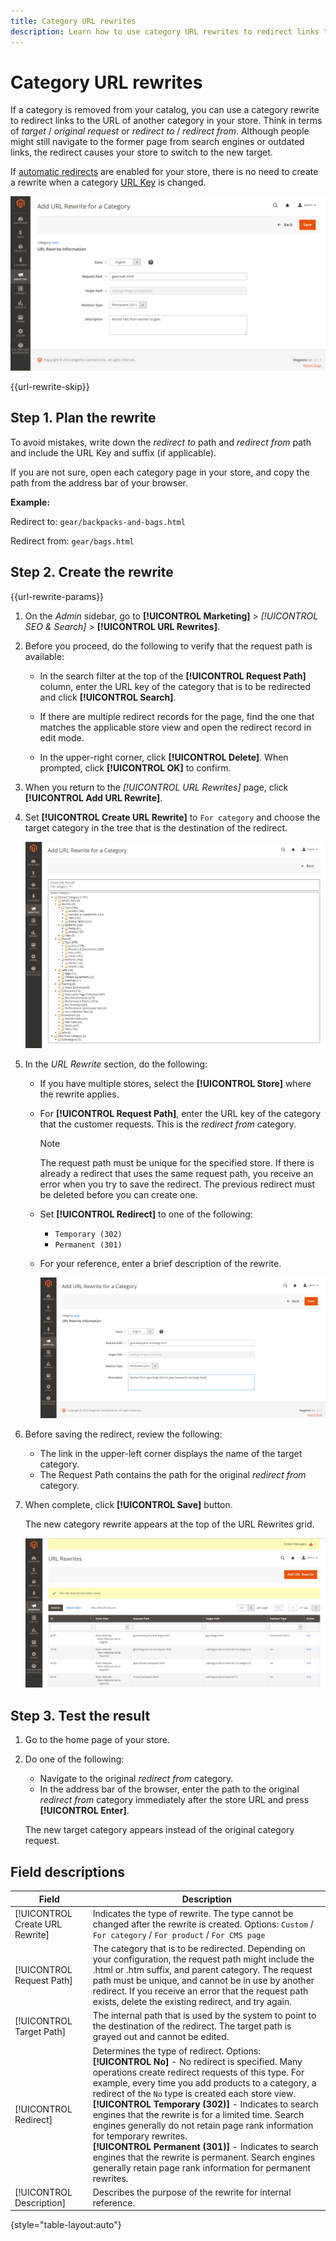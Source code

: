 ```yaml
---
title: Category URL rewrites
description: Learn how to use category URL rewrites to redirect links to the URL of another category in your Commerce store.
---
```

# Category URL rewrites

If a category is removed from your catalog, you can use a category rewrite to redirect links to the URL of another category in your store. Think in terms of _target_ / _original request_  or _redirect to_ / _redirect from_. Although people might still navigate to the former page from search engines or outdated links, the redirect causes your store to switch to the new target.

If [automatic redirects](url-redirect-product-automatic.md) are enabled for your store, there is no need to create a rewrite when a category [URL Key](../catalog/catalog-urls.md) is changed.

![Add URL rewrite for category](./assets/url-rewrite-for-category.png)<!-- zoom -->

{{url-rewrite-skip}}

## Step 1. Plan the rewrite

To avoid mistakes, write down the _redirect to_ path and _redirect from_ path and include the URL Key and suffix (if applicable).

If you are not sure, open each category page in your store, and copy the path from the address bar of your browser.

**Example:**

Redirect to: `gear/backpacks-and-bags.html`

Redirect from: `gear/bags.html`

## Step 2. Create the rewrite

{{url-rewrite-params}}

1. On the _Admin_ sidebar, go to **[!UICONTROL Marketing]** > _[!UICONTROL SEO & Search]_ > **[!UICONTROL URL Rewrites]**.

1. Before you proceed, do the following to verify that the request path is available:

   - In the search filter at the top of the **[!UICONTROL Request Path]** column, enter the URL key of the category that is to be redirected and click **[!UICONTROL Search]**.

   - If there are multiple redirect records for the page, find the one that matches the applicable store view and open the redirect record in edit mode.

   - In the upper-right corner, click **[!UICONTROL Delete]**. When prompted, click **[!UICONTROL OK]** to confirm.

1. When you return to the _[!UICONTROL URL Rewrites]_ page, click **[!UICONTROL Add URL Rewrite]**.

1. Set **[!UICONTROL Create URL Rewrite]** to `For category` and choose the target category in the tree that is the destination of the redirect.

   ![URL rewrite - choose category](./assets/url-rewrite-category-choose.png)<!-- zoom -->

1. In the _URL Rewrite_ section, do the following:

   - If you have multiple stores, select the **[!UICONTROL Store]** where the rewrite applies.

   - For **[!UICONTROL Request Path]**, enter the URL key of the category that the customer requests. This is the _redirect from_ category.

      >[!NOTE]
      >
      >The request path must be unique for the specified store. If there is already a redirect that uses the same request path, you receive an error when you try to save the redirect. The previous redirect must be deleted before you can create one.

   - Set **[!UICONTROL Redirect]** to one of the following:

      - `Temporary (302)`
      - `Permanent (301)`

   - For your reference, enter a brief description of the rewrite.

      ![Category URL rewrite - settings](./assets/url-rewrite-category-information.png)<!-- zoom -->

1. Before saving the redirect, review the following:

   - The link in the upper-left corner displays the name of the target category.
   - The Request Path contains the path for the original _redirect from_ category.

1. When complete, click **[!UICONTROL Save]** button.

   The new category rewrite appears at the top of the URL Rewrites grid.

   ![Category URL rewrite - saved](./assets/url-rewrite-category-saved.png)<!-- zoom -->

## Step 3. Test the result

1. Go to the home page of your store.

1. Do one of the following:

   - Navigate to the original _redirect from_ category.
   - In the address bar of the browser, enter the path to the original _redirect from_ category immediately after the store URL and press **[!UICONTROL Enter]**.

   The new target category appears instead of the original category request.

## Field descriptions

|Field|Description|
|--- |--- |
|[!UICONTROL Create URL Rewrite]|Indicates the type of rewrite. The type cannot be changed after the rewrite is created. Options: `Custom` / `For category` / `For product` / `For CMS page`|
|[!UICONTROL Request Path]|The category that is to be redirected. Depending on your configuration, the request path might include the .html or .htm suffix, and parent category. The request path must be unique, and cannot be in use by another redirect. If you receive an error that the request path exists, delete the existing redirect, and try again.|
|[!UICONTROL Target Path]|The internal path that is used by the system to point to the destination of the redirect. The target path is grayed out and cannot be edited.|
|[!UICONTROL Redirect]|Determines the type of redirect. Options: <br/>**[!UICONTROL No]** - No redirect is specified. Many operations create redirect requests of this type. For example, every time you add products to a category, a redirect of the `No` type is created each store view. <br/>**[!UICONTROL Temporary (302)]** - Indicates to search engines that the rewrite is for a limited time. Search engines generally do not retain page rank information for temporary rewrites. <br/>**[!UICONTROL Permanent (301)]** - Indicates to search engines that the rewrite is permanent. Search engines generally retain page rank information for permanent rewrites.|
|[!UICONTROL Description]|Describes the purpose of the rewrite for internal reference.|

{style="table-layout:auto"}
